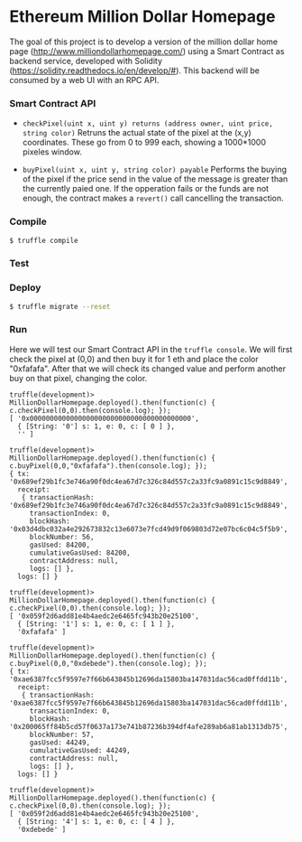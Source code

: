 Ethereum Million Dollar Homepage
=====================

The goal of this project is to develop a version of the million dollar home page (http://www.milliondollarhomepage.com/) using a Smart Contract as backend service, developed with Solidity (https://solidity.readthedocs.io/en/develop/#). This backend will be consumed by a web UI with an RPC API.

### Smart Contract API

* `checkPixel(uint x, uint y) returns (address owner, uint price, string color)` Retruns the actual state of the pixel at the (x,y) coordinates. These go from 0 to 999 each, showing a 1000*1000 pixeles window.

* `buyPixel(uint x, uint y, string color) payable` Performs the buying of the pixel if the price send in the value of the message is greater than the currently paied one. If the opperation fails or the funds are not enough, the contract makes a `revert()` call cancelling the transaction.

### Compile

```bash 
$ truffle compile
```

### Test

### Deploy

```bash
$ truffle migrate --reset
```

### Run

Here we will test our Smart Contract API in the `truffle console`. We will first check the pixel at (0,0) and then buy it for 1 eth and place the color "0xfafafa". After that we will check its changed value and perform another buy on that pixel, changing the color.

```
truffle(development)> MillionDollarHomepage.deployed().then(function(c) { c.checkPixel(0,0).then(console.log); });
[ '0x0000000000000000000000000000000000000000',
  { [String: '0'] s: 1, e: 0, c: [ 0 ] },
  '' ]
  
truffle(development)> MillionDollarHomepage.deployed().then(function(c) { c.buyPixel(0,0,"0xfafafa").then(console.log); });
{ tx: '0x689ef29b1fc3e746a90f0dc4ea67d7c326c84d557c2a33fc9a0891c15c9d8849',
  receipt: 
   { transactionHash: '0x689ef29b1fc3e746a90f0dc4ea67d7c326c84d557c2a33fc9a0891c15c9d8849',
     transactionIndex: 0,
     blockHash: '0x03d4dbc032a4e292673832c13e6073e7fcd49d9f069803d72e07bc6c04c5f5b9',
     blockNumber: 56,
     gasUsed: 84200,
     cumulativeGasUsed: 84200,
     contractAddress: null,
     logs: [] },
  logs: [] }
  
truffle(development)> MillionDollarHomepage.deployed().then(function(c) { c.checkPixel(0,0).then(console.log); });
[ '0x059f2d6add81e4b4aedc2e6465fc943b20e25100',
  { [String: '1'] s: 1, e: 0, c: [ 1 ] },
  '0xfafafa' ]
  
truffle(development)> MillionDollarHomepage.deployed().then(function(c) { c.buyPixel(0,0,"0xdebede").then(console.log); });
{ tx: '0xae6387fcc5f9597e7f66b643845b12696da15803ba147031dac56cad0ffdd11b',
  receipt: 
   { transactionHash: '0xae6387fcc5f9597e7f66b643845b12696da15803ba147031dac56cad0ffdd11b',
     transactionIndex: 0,
     blockHash: '0x200065ff84b5cd57f0637a173e741b87236b394df4afe289ab6a81ab1313db75',
     blockNumber: 57,
     gasUsed: 44249,
     cumulativeGasUsed: 44249,
     contractAddress: null,
     logs: [] },
  logs: [] }
  
truffle(development)> MillionDollarHomepage.deployed().then(function(c) { c.checkPixel(0,0).then(console.log); });
[ '0x059f2d6add81e4b4aedc2e6465fc943b20e25100',
  { [String: '4'] s: 1, e: 0, c: [ 4 ] },
  '0xdebede' ]
```
